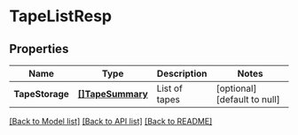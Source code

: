 # TapeListResp

## Properties
Name | Type | Description | Notes
------------ | ------------- | ------------- | -------------
**TapeStorage** | [**[]TapeSummary**](TapeSummary.md) | List of tapes | [optional] [default to null]

[[Back to Model list]](../README.md#documentation-for-models) [[Back to API list]](../README.md#documentation-for-api-endpoints) [[Back to README]](../README.md)

